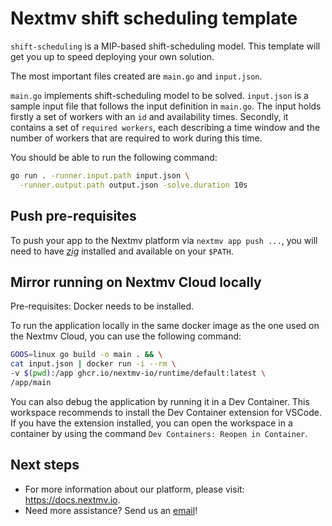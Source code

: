 # Nextmv shift scheduling template

`shift-scheduling` is a MIP-based shift-scheduling model. This template will get
you up to speed deploying your own solution.

The most important files created are `main.go` and `input.json`.

`main.go` implements shift-scheduling model to be solved. `input.json` is a
sample input file that follows the input definition in `main.go`. The input
holds firstly a set of workers with an `id` and availability times. Secondly, it
contains a set of `required workers`, each describing a time window and the
number of workers that are required to work during this time.

You should be able to run the following command:

```bash
go run . -runner.input.path input.json \
  -runner.output.path output.json -solve.duration 10s
```

## Push pre-requisites

To push your app to the Nextmv platform via `nextmv app push ...`, you will need
to have [_zig_](https://ziglang.org/download/) installed and available on your
`$PATH`.

## Mirror running on Nextmv Cloud locally

Pre-requisites: Docker needs to be installed.

To run the application locally in the same docker image as the one used on the
Nextmv Cloud, you can use the following command:

```bash
GOOS=linux go build -o main . && \
cat input.json | docker run -i --rm \
-v $(pwd):/app ghcr.io/nextmv-io/runtime/default:latest \
/app/main
```

You can also debug the application by running it in a Dev Container. This
workspace recommends to install the Dev Container extension for VSCode. If you
have the extension installed, you can open the workspace in a container by using
the command `Dev Containers: Reopen in Container`.

## Next steps

* For more information about our platform, please visit: <https://docs.nextmv.io>.
* Need more assistance? Send us an [email](mailto:support@nextmv.io)!
